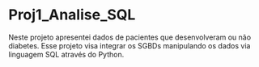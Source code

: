# Proj1_Analise_SQL
 
Neste projeto apresentei dados de pacientes que desenvolveram ou não diabetes. 
Esse projeto visa integrar os SGBDs manipulando os dados via linguagem SQL através do Python.
